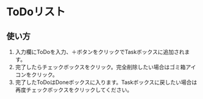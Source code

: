 # ToDoリスト

## 使い方
1. 入力欄にToDoを入力、＋ボタンをクリックでTaskボックスに追加されます。
2. 完了したらチェックボックスをクリック。完全削除したい場合はゴミ箱アイコンをクリック。
3. 完了したToDoはDoneボックスに入ります。Taskボックスに戻したい場合は再度チェックボックスをクリックしてください。
